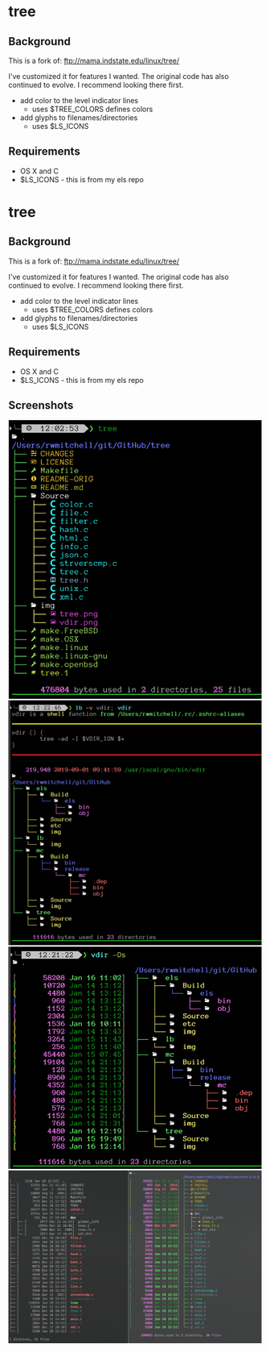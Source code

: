 # tree
## Background
This is a fork of:   ftp://mama.indstate.edu/linux/tree/

I've customized it for features I wanted.  The original code has also continued to evolve.  I recommend looking there first.

- add color to the level indicator lines
  - uses $TREE_COLORS defines colors
- add glyphs to filenames/directories
  - uses $LS_ICONS

## Requirements
- OS X and C
- $LS_ICONS - this is from my els repo

# tree
## Background
This is a fork of:   ftp://mama.indstate.edu/linux/tree/

I've customized it for features I wanted.  The original code has also continued to evolve.  I recommend looking there first.

- add color to the level indicator lines
  - uses $TREE_COLORS defines colors
- add glyphs to filenames/directories
  - uses $LS_ICONS

## Requirements
- OS X and C
- $LS_ICONS - this is from my els repo

## Screenshots
![tree](img/tree.png)
![vdir](img/vdir.png)
![vdir-size+date](img/vdir-size+date.png)
![compare](img/compare.png)
